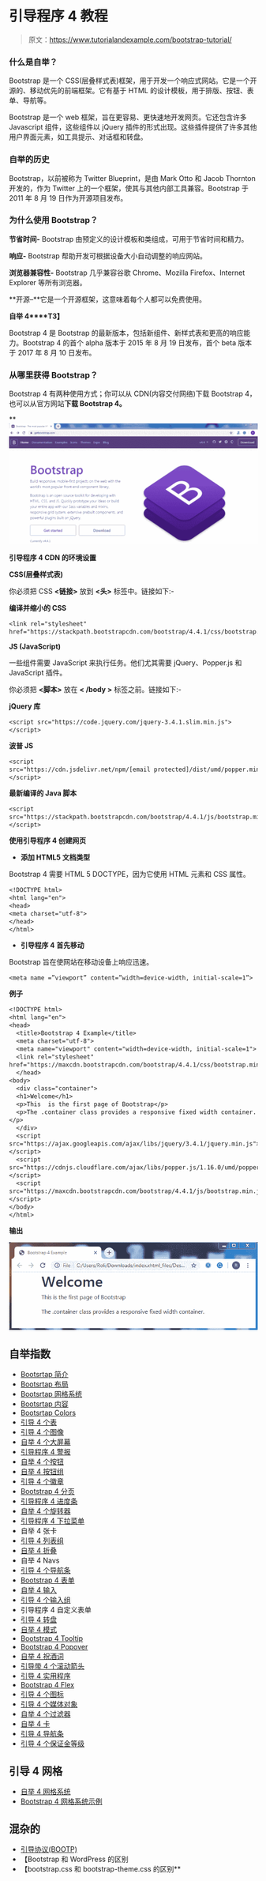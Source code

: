 # 引导程序 4 教程

> 原文：<https://www.tutorialandexample.com/bootstrap-tutorial/>

### 什么是自举？

Bootstrap 是一个 CSS(层叠样式表)框架，用于开发一个响应式网站。它是一个开源的、移动优先的前端框架。它有基于 HTML 的设计模板，用于排版、按钮、表单、导航等。

Bootstrap 是一个 web 框架，旨在更容易、更快速地开发网页。它还包含许多 Javascript 组件，这些组件以 jQuery 插件的形式出现。这些插件提供了许多其他用户界面元素，如工具提示、对话框和转盘。

### 自举的历史

Bootstrap，以前被称为 Twitter Blueprint，是由 Mark Otto 和 Jacob Thornton 开发的，作为 Twitter 上的一个框架，使其与其他内部工具兼容。Bootstrap 于 2011 年 8 月 19 日作为开源项目发布。

### 为什么使用 Bootstrap？

**节省时间-** Bootstrap 由预定义的设计模板和类组成，可用于节省时间和精力。

**响应-** Bootstrap 帮助开发可根据设备大小自动调整的响应网站。

**浏览器兼容性-** Bootstrap 几乎兼容谷歌 Chrome、Mozilla Firefox、Internet Explorer 等所有浏览器。

**开源–**它是一个开源框架，这意味着每个人都可以免费使用。

**自举 4****T3】**

Bootstrap 4 是 Bootstrap 的最新版本，包括新组件、新样式表和更高的响应能力。Bootstrap 4 的首个 alpha 版本于 2015 年 8 月 19 日发布，首个 beta 版本于 2017 年 8 月 10 日发布。

### 从哪里获得 Bootstrap？

Bootstrap 4 有两种使用方式；你可以从 CDN(内容交付网络)下载 Bootstrap 4，也可以从官方网站[](https://getbootstrap.com/)**下载 Bootstrap 4。**

 **![Bootstrap 4 Tutorial](img/52752a2f1d3cb9dd77569399b503b8e5.png)

**引导程序 4 CDN 的环境设置**

**CSS(层叠样式表)**

你必须把 CSS **<链接>** 放到 **<头>** 标签中。链接如下:-

**编译并缩小的 CSS**

```
<link rel="stylesheet" href="https://stackpath.bootstrapcdn.com/bootstrap/4.4.1/css/bootstrap.min.css">
```

**JS (JavaScript)**

一些组件需要 JavaScript 来执行任务。他们尤其需要 jQuery、Popper.js 和 JavaScript 插件。

你必须把 **<脚本>** 放在 **< /body >** 标签之前。链接如下:-

**jQuery 库**

```
<script src="https://code.jquery.com/jquery-3.4.1.slim.min.js"></script>
```

**波普 JS**

```
<script src="https://cdn.jsdelivr.net/npm/[email protected]/dist/umd/popper.min.js"></script>
```

**最新编译的 Java 脚本**

```
<script src="https://stackpath.bootstrapcdn.com/bootstrap/4.4.1/js/bootstrap.min.js"></script>
```

**使用引导程序 4 创建网页**

*   **添加 HTML5 文档类型**

Bootstrap 4 需要 HTML 5 DOCTYPE，因为它使用 HTML 元素和 CSS 属性。

```
<!DOCTYPE html>
<html lang="en">
<head>
<meta charset="utf-8">
</head>
</html> 
```

*   **引导程序 4 首先移动**

Bootstrap 旨在使网站在移动设备上响应迅速。

```
<meta name =”viewport” content=”width=device-width, initial-scale=1”>
```

**例子**

```
<!DOCTYPE html>
<html lang="en">
<head>
  <title>Bootstrap 4 Example</title>
  <meta charset="utf-8">
  <meta name="viewport" content="width=device-width, initial-scale=1">
  <link rel="stylesheet" href="https://maxcdn.bootstrapcdn.com/bootstrap/4.4.1/css/bootstrap.min.css">
  </head>
<body>
  <div class="container">
  <h1>Welcome</h1>
  <p>This  is the first page of Bootstrap</p>
  <p>The .container class provides a responsive fixed width container.</p>          
  </div>
  <script src="https://ajax.googleapis.com/ajax/libs/jquery/3.4.1/jquery.min.js"></script>
  <script src="https://cdnjs.cloudflare.com/ajax/libs/popper.js/1.16.0/umd/popper.min.js"></script>
  <script src="https://maxcdn.bootstrapcdn.com/bootstrap/4.4.1/js/bootstrap.min.js"></script>
</body>
</html> 
```

**输出**

![Bootstrap 4 Tutorial](img/c99bf4737a06af28d962306a1b6ae667.png)

## 自举指数

*   [Bootsrtap 简介](/bootstrap-tutorial/)
*   [Bootsrtap 布局](/bootstrap-layout/)
*   [Bootsrtap 网格系统](/bootstrap-grid-system/)
*   [Bootsrtap 内容](/bootstrap-content/)
*   [Bootsrtap Colors](/bootstrap-colors/)
*   [引导 4 个表](/bootstrap-tables/)
*   [引导 4 个图像](/bootstrap-images/)
*   [自举 4 个大屏幕](/bootstrap-jumbotron/)
*   [引导程序 4 警报](/bootstrap-alerts/)
*   [自举 4 个按钮](/bootstrap-buttons/)
*   [自举 4 按钮组](/bootstrap-buttons-groups/)
*   [引导 4 个徽章](/bootstrap-badges-labels/)
*   [Bootstrap 4 分页](/bootstrap-pagination/)
*   [引导程序 4 进度条](/bootstrap-progress-bar/)
*   [自举 4 个旋转器](/bootstrap-spinners/)
*   [引导程序 4 下拉菜单](/bootstrap-dropdowns/)
*   自举 4 张卡
*   [引导 4 列表组](/bootstrap-4-list-groups/)
*   [自举 4 折叠](/bootstrap-collapse/)
*   自举 4 Navs
*   [引导 4 个导航条](/bootstrap-navigation-bar/)
*   [Bootstrap 4 表单](/bootstrap-form/)
*   [自举 4 输入](/bootstrap-inputs/)
*   [引导 4 个输入组](/bootstrap-input-groups/)
*   引导程序 4 自定义表单
*   [引导 4 转盘](/bootstrap-4-carousel/)
*   [自举 4 模式](/bootstrap-modal/)
*   [Bootstrap 4 Tooltip](/bootstrap-4-tooltip/)
*   [Bootstrap 4 Popover](/bootstrap-popover/)
*   [自举 4 祝酒词](/bootstrap-4-toast/)
*   [引导带 4 个滚动箭头](/bootstrap-4-scrollspy/)
*   [引导 4 实用程序](/bootstrap-utilities/)
*   [Bootstrap 4 Flex](/bootstrap-flex/)
*   [引导 4 个图标](/bootstrap-icons/)
*   [引导 4 个媒体对象](/bootstrap-media-objects/)
*   [自举 4 个过滤器](/bootstrap-filters/)
*   [自举 4 卡](/bootstrap-4-card)
*   [引导 4 导航条](/bootstrap-4-navbar)
*   [引导 4 个保证金等级](/bootstrap-4-margin-classes)

## 引导 4 网格

*   [自举 4 网格系统](/bootstrap-grid-system/)
*   [Bootstrap 4 网格系统示例](/bootstrap-grid-system-example/)

## 混杂的

*   [引导协议(BOOTP)](/bootstrap-protocol-bootp)
*   【Bootstrap 和 WordPress 的区别
*   【bootstrap.css 和 bootstrap-theme.css 的区别**